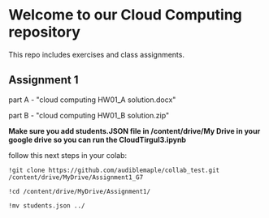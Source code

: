 # Welcome to our Cloud Computing repository
This repo includes exercises and class assignments.

## Assignment 1 
part A - "cloud computing HW01_A solution.docx"

part B - "cloud computing HW01_B solution.zip"

**Make sure you add students.JSON file in /content/drive/My Drive in your google drive so you can run the CloudTirgul3.ipynb** 

follow this next steps in your colab:
```
!git clone https://github.com/audiblemaple/collab_test.git /content/drive/MyDrive/Assignment1_G7

!cd /content/drive/MyDrive/Assignment1/

!mv students.json ../
```

